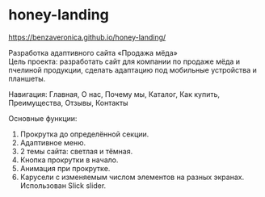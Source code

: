 # honey-landing
https://benzaveronica.github.io/honey-landing/

Разработка адаптивного сайта «Продажа мёда»  
Цель проекта: разработать сайт для компании по продаже мёда и пчелиной продукции, сделать адаптацию под мобильные устройства и планшеты.

Навигация: Главная, О нас, Почему мы, Каталог, Как купить, Преимущества, Отзывы, Контакты

Основные функции:

1. Прокрутка до определённой секции.
2. Адаптивное меню.
3. 2 темы сайта: светлая и тёмная.
4. Кнопка прокрутки в начало.
5. Анимация при прокрутке.
6. Карусели с изменяемым числом элементов на разных экранах. Использован Slick slider.
